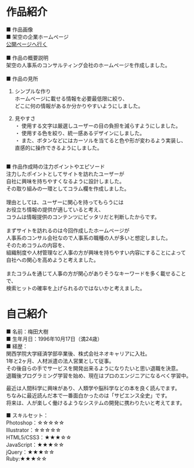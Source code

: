 # 作品紹介<br>
■ 作品画像<br>
■ 架空の企業ホームページ<br>
   [公開ページへ行く](https://umedahiroki.github.io/github.io/)<br> 
<br> 
■ 作品の概要説明<br>
   架空の人事系のコンサルティング会社のホームページを作成しました。<br>
<br>
■ 作品の見所  
1. シンプルな作り<br>
   ホームページに載せる情報を必要最低限に絞り、<br>
   どこに何の情報があるか分かりやすいようにしました。<br>
   
2. 見やすさ<br>
・ 使用する文字は厳選しユーザーの目の負担を減らすようにしました。<br>
・ 使用する色を絞り、統一感あるデザインにしました。<br>
・ また、ボタンなどにはカーソルを当てると色や形が変わるよう実装し、<br>
  直感的に操作できるようにしました。<br>
<br> 
■ 作品作成時の注力ポイントやエピソード<br>
   注力したポイントとしてサイトを訪れたユーザーが<br>
   自社に興味を持ちやすくなるように設計しました。<br>
   その取り組みの一環としてコラム欄を作成しました。<br>
<br>
   理由としては、ユーザーに関心を持ってもらうには<br>
   お役立ち情報の提供が適していると考え、<br>
   コラムは情報提供のコンテンツにピッタリだと判断したからです。<br>
<br>
   まずサイトを訪れるのは今回作成したホームページが<br>
   人事系のコンサル会社なので人事系の職種の人が多いと想定しました。<br>
   そのためコラムの内容を、<br>
   組織制度や人材管理など人事の方が興味を持ちやすい内容にすることによって<br>
   自社への関心を高めようと考えました。<br>
<br>
   またコラムを通じて人事の方が関心がありそうなキーワードを多く載せることで、<br>
   検索ヒットの確率を上げられるのではないかと考えました。<br>

# 自己紹介<br>
■ 名前：梅田大樹<br>
■ 生年月日：1996年10月17日（満24歳）<br>
■ 経歴：<br>
   関西学院大学経済学部卒業後、株式会社ネオキャリアに入社。<br>
   1年と2ヶ月、人材派遣の法人営業として従事。<br>
   その後自らの手でサービスを開発出来るようになりたいと思い退職を決意。<br>
   退職後プログラミング学習を始め、現在はプロのエンジニアになるべく学習中。<br>

   最近は人間科学に興味があり、人類学や脳科学などの本を良く読んでます。<br>
   ちなみに最近読んだ本で一番面白かったのは「サピエンス全史」です。<br>
   将来は、人が楽しく働けるようなシステムの開発に携わりたいと考えてます。

■ スキルセット：<br>
Photoshop：☆☆☆☆☆<br>
Illustrator：☆☆☆☆☆<br>
HTML5/CSS3：★★★☆☆<br>
JavaScript：★★★☆☆<br>
jQuery：★★★☆☆<br>
Ruby:★★★☆☆<br>
